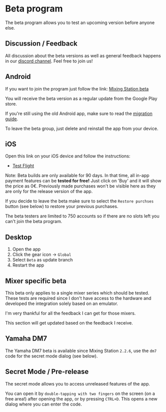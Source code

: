 # Beta program

The beta program allows you to test an upcoming version before anyone else.

## Discussion / Feedback

All discussion about the beta versions as well as general feedback happens in
our [discord channel](https://discord.gg/d8bJPg6kZm).
Feel free to join us!

## Android

If you want to join the program just follow the
link: [Mixing Station beta](https://play.google.com/apps/testing/org.devcore.mixingstation )

You will receive the beta version as a regular update from the Google Play store.

If you're still using the old Android app, make sure to read the [migration guide](../platforms/android/#migration).

To leave the beta group, just delete and reinstall the app from your device.

## iOS

Open this link on your iOS device and follow the instructions:

- [Test Flight](https://testflight.apple.com/join/lsd9mugy)

Note: Beta builds are only available for 90 days.
In that time, all in-app payment features can be **tested for free!** Just click on 'Buy' and it will show the price
as 0€. Previously made purchases won't be visible here as they are only for the release version of the app.

If you decide to leave the beta make sure to select the `Restore purchses` button (see below) to restore your previous
purchases.

The beta testers are limited to 750 accounts so if there are no slots left you can't join the beta program.

## Desktop

1. Open the app
2. Click the gear icon -> `Global`
3. Select `Beta` as update branch
4. Restart the app

## Mixer specific beta

This beta only applies to a single mixer series which should be tested.
These tests are required since I don't have access to the hardware and developed the
integration solely based on an emulator.

I'm very thankful for all the feedback I can get for those mixers.

This section will get updated based on the feedback I receive.

## Yamaha DM7

The Yamaha DM7 beta is available since Mixing Station `2.2.6`, use the `dm7` code for the secret mode dialog (see below).

## Secret Mode / Pre-release

The secret mode allows you to access unreleased features of the app.

You can open it by `double-tapping with two fingers` on the screen (on a free area!) after opening the app,
or by pressing `CTRL+D`.
This opens a new dialog where you can enter the code.